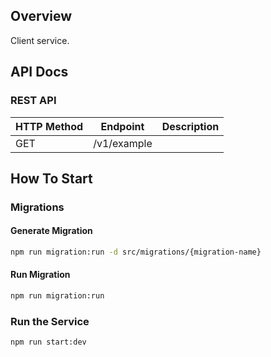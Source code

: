 ## Overview
Client service.

## API Docs
### REST API
| HTTP Method | Endpoint    | Description |
|-------------|-------------|-------------|
| GET         | /v1/example |             |

## How To Start
### Migrations

#### Generate Migration
```bash
npm run migration:run -d src/migrations/{migration-name}
```

#### Run Migration
```bash
npm run migration:run
```

### Run the Service
```bash
npm run start:dev
```